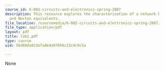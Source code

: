 ```yaml
---
course_id: 6-002-circuits-and-electronics-spring-2007
description: This resource explores the characterization of a network by its Thevenin
  and Norton equivalents.
file_location: /coursemedia/6-002-circuits-and-electronics-spring-2007/56d60da013efade4a97056c23c4c9c5a_lab1.pdf
file_type: application/pdf
layout: pdf
title: lab1.pdf
type: course
uid: 56d60da013efade4a97056c23c4c9c5a

---
```

None